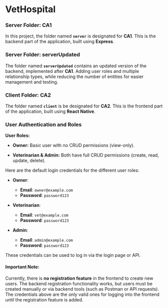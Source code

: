 # VetHospital

### Server Folder: CA1

In this project, the folder named **`server`** is designated for **CA1**. This is the backend part of the application, built using **Express**.

### Server Folder: serverUpdated

The folder named **`serverUpdated`** contains an updated version of the backend, implemented after **CA1**. Adding user roles and multiple relationship types, while reducing the number of entities for easier management and testing.

### Client Folder: CA2

The folder named **`client`** is be designated for **CA2**. This is the frontend part of the application, built using **React Native**.

### User Authentication and Roles

**User Roles:**

- **Owner:** Basic user with no CRUD permissions (view-only).

- **Veterinarian & Admin:** Both have full CRUD permissions (create, read, update, delete).

Here are the default login credentials for the different user roles:

- **Owner**:
  - **Email**: `owner@example.com`
  - **Password**: `password123`
- **Veterinarian**:

  - **Email**: `vet@example.com`
  - **Password**: `password123`

- **Admin**:
  - **Email**: `admin@example.com`
  - **Password**: `password123`

These credentials can be used to log in via the login page or API.

#### Important Note:

Currently, there is **no registration feature** in the frontend to create new users. The backend registration functionality works, but users must be created manually or via backend tools (such as Postman or API requests). The credentials above are the only valid ones for logging into the frontend until the registration feature is added.
